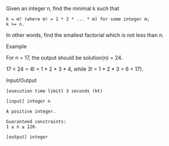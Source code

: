 Given an integer n, find the minimal k such that

    k = m! (where m! = 1 * 2 * ... * m) for some integer m;
    k >= n.

In other words, find the smallest factorial which is not less than n.

Example

For n = 17, the output should be
solution(n) = 24.

17 < 24 = 4! = 1 * 2 * 3 * 4, while 3! = 1 * 2 * 3 = 6 < 17).

Input/Output

    [execution time limit] 3 seconds (kt)

    [input] integer n

    A positive integer.

    Guaranteed constraints:
    1 ≤ n ≤ 120.

    [output] integer
